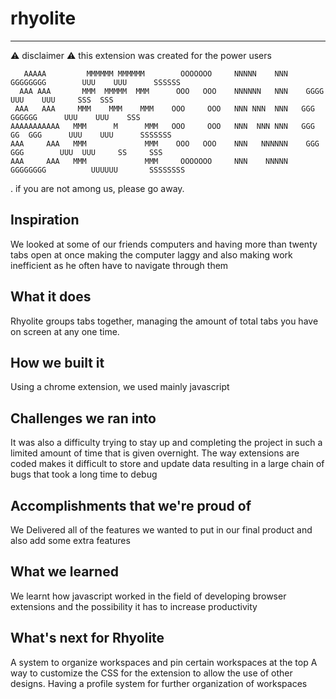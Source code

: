 # rhyolite
----





⚠️ disclaimer ⚠️
this extension was created for the power users
```
   AAAAA         MMMMMM MMMMMM        OOOOOOO     NNNNN    NNN     GGGGGGGG        UUU    UUU      SSSSSS
  AAA AAA       MMM  MMMMM  MMM      OOO   OOO    NNNNNN   NNN    GGGG             UUU    UUU     SSS  SSS
 AAA   AAA     MMM    MMM    MMM    OOO     OOO   NNN NNN  NNN   GGG   GGGGGG      UUU    UUU    SSS
AAAAAAAAAAA   MMM      M      MMM   OOO     OOO   NNN  NNN NNN   GGG  GG  GGG      UUU    UUU      SSSSSSS
AAA     AAA   MMM             MMM    OOO   OOO    NNN   NNNNNN    GGG    GGG        UUU  UUU     SS     SSS
AAA     AAA   MMM             MMM     OOOOOOO     NNN    NNNNN     GGGGGGGG          UUUUUU       SSSSSSSS
```
. if you are not among us, please go away.

## Inspiration
We looked at some of our friends computers and having more than twenty tabs open at once making the computer laggy and also making work inefficient as he often have to navigate through them

## What it does
Rhyolite groups tabs together, managing the amount of total tabs you have on screen at any one time.

## How we built it
Using a chrome extension, we used mainly javascript

## Challenges we ran into
It was also a difficulty trying to stay up and completing the project in such a limited amount of time that is given overnight.
The way extensions are coded makes it difficult to store and update data resulting in a large chain of bugs that took a long time to debug

## Accomplishments that we're proud of
We Delivered all of the features we wanted to put in our final product and also add some extra features

## What we learned
We learnt how javascript worked in the field of developing browser extensions and the possibility it has to increase productivity
## What's next for Rhyolite
A system to organize workspaces and pin certain workspaces at the top
A way to customize the CSS for the extension to allow the use of other designs.
Having a profile system for further organization of workspaces